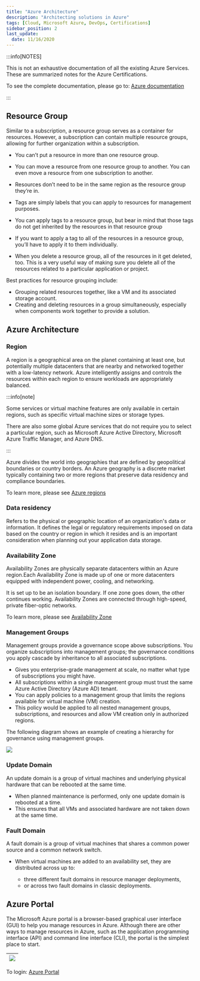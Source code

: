 ```yaml
---
title: "Azure Architecture"
description: "Architecting solutions in Azure"
tags: [Cloud, Microsoft Azure, DevOps, Certifications]
sidebar_position: 2
last_update:
  date: 11/16/2020
---
```


:::info[NOTES]

This is not an exhaustive documentation of all the existing Azure Services. These are summarized notes for the Azure Certifications.

To see the complete documentation, please go to: [Azure documentation](https://learn.microsoft.com/en-us/azure/?product=popular)

:::



## Resource Group

Similar to a subscription, a resource group serves as a container for resources. However, a subscription can contain multiple resource groups, allowing for further organization within a subscription.

- You can’t put a resource in more than one resource group.

- You can move a resource from one resource group to another. You can even move a resource from one subscription to another.

- Resources don’t need to be in the same region as the resource group they’re in.

- Tags are simply labels that you can apply to resources for management purposes.

- You can apply tags to a resource group, but bear in mind that those tags do not get inherited by the resources in that resource group

- If you want to apply a tag to all of the resources in a resource group, you’ll have to apply it to them individually.

- When you delete a resource group, all of the resources in it get deleted, too. This is a very useful way of making sure you delete all of the resources related to a particular application or project.

Best practices for resource grouping include:

- Grouping related resources together, like a VM and its associated storage account.
- Creating and deleting resources in a group simultaneously, especially when components work together to provide a solution.

  

## Azure Architecture

### Region 

A region is a geographical area on the planet containing at least one, but potentially multiple datacenters that are nearby and networked together with a low-latency network. Azure intelligently assigns and controls the resources within each region to ensure workloads are appropriately balanced.


:::info[note]

Some services or virtual machine features are only available in certain regions, such as specific virtual machine sizes or storage types. 
 
There are also some global Azure services that do not require you to select a particular region, such as Microsoft Azure Active Directory, Microsoft Azure Traffic Manager, and Azure DNS.

:::


Azure divides the world into geographies that are defined by geopolitical boundaries or country borders. An Azure geography is a discrete market typically containing two or more regions that preserve data residency and compliance boundaries.

To learn more, please see [Azure regions](https://docs.microsoft.com/en-us/learn/modules/explore-azure-infrastructure/media/2-regions-small.png)



### Data residency

Refers to the physical or geographic location of an organization's data or information. It defines the legal or regulatory requirements imposed on data based on the country or region in which it resides and is an important consideration when planning out your application data storage.

### Availability Zone

Availability Zones are physically separate datacenters within an Azure region.Each Availability Zone is made up of one or more datacenters equipped with independent power, cooling, and networking. 

It is set up to be an isolation boundary. If one zone goes down, the other continues working. Availability Zones are connected through high-speed, private fiber-optic networks.

To learn more, please see [Availability Zone](https://docs.microsoft.com/en-us/learn/modules/explore-azure-infrastructure/media/4-availability-zones.png)


### Management Groups

Management groups provide a governance scope above subscriptions. You organize subscriptions into management groups; the governance conditions you apply cascade by inheritance to all associated subscriptions.

- Gives you enterprise-grade management at scale, no matter what type of subscriptions you might have. 
- All subscriptions within a single management group must trust the same Azure Active Directory (Azure AD) tenant.
- You can apply policies to a management group that limits the regions available for virtual machine (VM) creation. 
- This policy would be applied to all nested management groups, subscriptions, and resources and allow VM creation only in authorized regions.

The following diagram shows an example of creating a hierarchy for governance using management groups.


<div class="img-center"> 

![](/img/docs/azure-fundamentals-mggroups.png)

</div>

### Update Domain 

An update domain is a group of virtual machines and underlying physical hardware that can be rebooted at the same time. 

- When planned maintenance is performed, only one update domain is rebooted at a time. 
- This ensures that all VMs and associated hardware are not taken down at the same time.

### Fault Domain 

A fault domain is a group of virtual machines that shares a common power source and a common network switch. 

- When virtual machines are added to an availability set, they are distributed across up to:

    - three different fault domains in resource manager deployments, 
    - or across two fault domains in classic deployments.


## Azure Portal 

The Microsoft Azure portal is a browser-based graphical user interface (GUI) to help you manage resources in Azure. Although there are other ways to manage resources in Azure, such as the application programming interface (API) and command line interface (CLI), the portal is the simplest place to start.

|![](/img/docs/azure-portal-screenshot.png)|
|-|

To login: [Azure Portal](https://go.microsoft.com/fwlink/p?linkid=2165195&clcid=0x409)


  